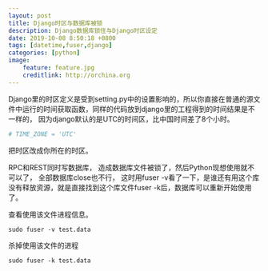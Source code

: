 ```yaml
---
layout: post
title: Django时区与数据库被锁 
description: Django数据库锁住与Django时区设定
date: 2019-10-08 8:50:18 +0800 
tags: [datetime,fuser,django]
categories: [python]
image:
    feature: feature.jpg
    creditlink: http://orchina.org
---
```


Django里的时区定义是受到setting.py中的设置影响的，所以你直接在普通的源文件中运行的时间获取函数，同样的代码放到django里的工程得到的时间结果是不一样的， 因为django默认的是UTC的时间区，比中国时间差了8个小时。

```python
# TIME_ZONE = 'UTC'
```
把时区改成你所在的时区。



RPC和REST同时写数据库， 造成数据库文件被锁了，然后Python现想使用就不可以了， 全部数据库close也不行， 这时用fuser -v看了一下，是谁还有用这个库没有释放资源，就是直接找到这个库文件fuser -k后，数据库可以重新开始使用了。


查看使用该文件进程信息。
```shell
sudo fuser -v test.data
```


杀掉使用该文件的进程
```shell
sudo fuser -k test.data
```
